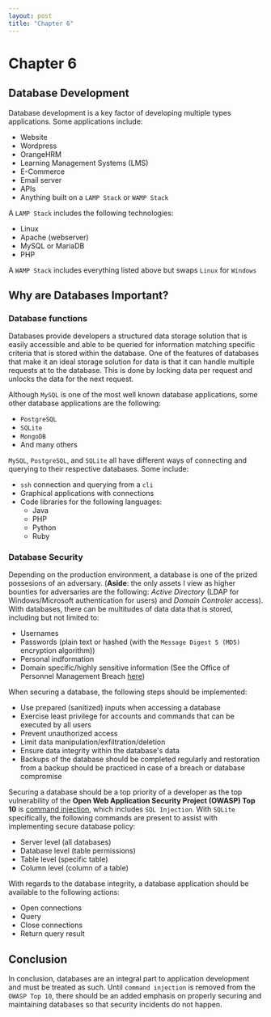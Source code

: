 ```yaml
---
layout: post
title: "Chapter 6"  
---
```


# Chapter 6

## Database Development

Database development is a key factor of developing multiple types applications. Some applications include:
- Website
- Wordpress
- OrangeHRM
- Learning Management Systems (LMS)
- E-Commerce
- Email server
- APIs
- Anything built on a `LAMP Stack` or `WAMP Stack`

A `LAMP Stack` includes the following technologies:
- Linux
- Apache (webserver)
- MySQL or MariaDB
- PHP

A `WAMP Stack` includes everything listed above but swaps `Linux` for `Windows`

## Why are Databases Important?

### Database functions

Databases provide developers a structured data storage solution that is easily accessible and able to be queried for information matching specific criteria that is stored within the database. One of the features of databases that make it an ideal storage solution for data is that it can handle multiple requests at to the database. This is done by locking data per request and unlocks the data for the next request. 

Although `MySQL` is one of the most well known database applications, some other database applications are the following:

- `PostgreSQL`
- `SQLite`
- `MongoDB`
- And many others

`MySQL`, `PostgreSQL`, and `SQLite` all have different ways of connecting and querying to their respective databases. Some include:

- `ssh` connection and querying from a `cli`
- Graphical applications with connections
- Code libraries for the following languages:
    - Java
    - PHP
    - Python
    - Ruby

### Database Security

Depending on the production environment, a database is one of the prized possesions of an adversary. (**Aside**: the only assets I view as higher bounties for adversaries are the following: *Active Directory* (LDAP for Windows/Microsoft authentication for users) and *Domain Controler* access). With databases, there can be multitudes of data data that is stored, including but not limited to:
- Usernames
- Passwords (plain text or hashed (with the `Message Digest 5 (MD5)` encryption algorithm))
- Personal indformation
- Domain specific/highly sensitive information (See the Office of Personnel Management Breach [here](https://www.csoonline.com/article/3318238/the-opm-hack-explained-bad-security-practices-meet-chinas-captain-america.html)) 

When securing a database, the following steps should be implemented:
- Use prepared (sanitized) inputs when accessing a database
- Exercise least privilege for accounts and commands that can be executed by all users
- Prevent unauthorized access
- Limit data manipulation/exfiltration/deletion
- Ensure data integrity within the database's data
- Backups of the database should be completed regularly and restoration from a backup should be practiced in case of a breach or database compromise

Securing a database should be a top priority of a developer as the top vulnerability of the **Open Web Application Security Project (OWASP) Top 10** is [command injection](https://owasp.org/www-project-top-ten/), which includes `SQL Injection`. With `SQLite` specifically, the following commands are present to assist with implementing secure database policy:
- Server level (all databases)
- Database level (table permissions)
- Table level (specific table)
- Column level (column of a table)

With regards to the database integrity, a database application should be available to the following actions:
- Open connections
- Query
- Close connections
- Return query result


## Conclusion

In conclusion, databases are an integral part to application development and must be treated as such. Until `command injection` is removed from the `OWASP Top 10`, there should be an added emphasis on properly securing and maintaining databases so that security incidents do not happen.